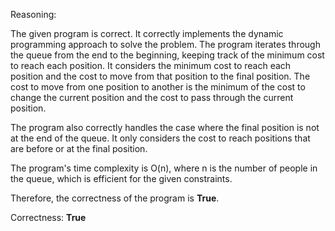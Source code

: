 Reasoning:

The given program is correct. It correctly implements the dynamic programming approach to solve the problem. The program iterates through the queue from the end to the beginning, keeping track of the minimum cost to reach each position. It considers the minimum cost to reach each position and the cost to move from that position to the final position. The cost to move from one position to another is the minimum of the cost to change the current position and the cost to pass through the current position.

The program also correctly handles the case where the final position is not at the end of the queue. It only considers the cost to reach positions that are before or at the final position.

The program's time complexity is O(n), where n is the number of people in the queue, which is efficient for the given constraints.

Therefore, the correctness of the program is **True**.

Correctness: **True**